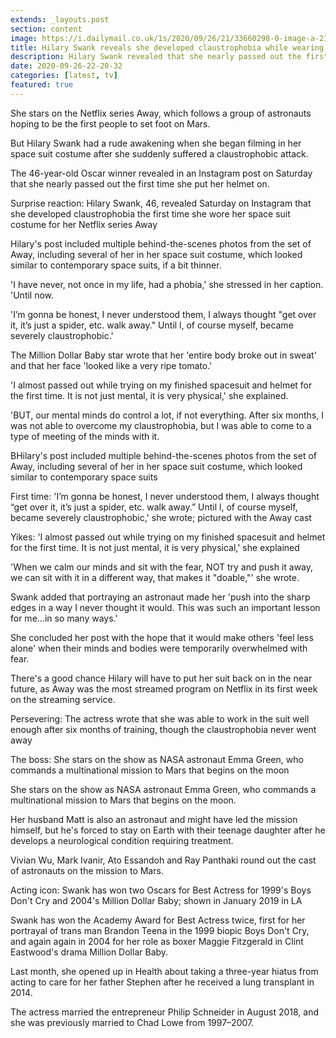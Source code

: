 ```yaml
---
extends: _layouts.post
section: content
image: https://i.dailymail.co.uk/1s/2020/09/26/21/33660298-0-image-a-21_1601151905795.jpg 
title: Hilary Swank reveals she developed claustrophobia while wearing a space suit on her series Away 
description: Hilary Swank revealed that she nearly passed out the first time se put on her space suit for her series Away. Despite developing claustrophobia, she managed to complete filming on the first season. 
date: 2020-09-26-22-20-32 
categories: [latest, tv] 
featured: true 
--- 
```

She stars on the Netflix series Away, which follows a group of astronauts hoping to be the first people to set foot on Mars.

But Hilary Swank had a rude awakening when she began filming in her space suit costume after she suddenly suffered a claustrophobic attack.

The 46-year-old Oscar winner revealed in an Instagram post on Saturday that she nearly passed out the first time she put her helmet on.

Surprise reaction: Hilary Swank, 46, revealed Saturday on Instagram that she developed claustrophobia the first time she wore her space suit costume for her Netflix series Away

Hilary's post included multiple behind-the-scenes photos from the set of Away, including several of her in her space suit costume, which looked similar to contemporary space suits, if a bit thinner.

'I have never, not once in my life, had a phobia,' she stressed in her caption. 'Until now.

'I’m gonna be honest, I never understood them, I always thought "get over it, it’s just a spider, etc. walk away." Until l, of course myself, became severely claustrophobic.' 

The Million Dollar Baby star wrote that her 'entire body broke out in sweat' and that her face 'looked like a very ripe tomato.'

'I almost passed out while trying on my finished spacesuit and helmet for the first time. It is not just mental, it is very physical,' she explained.

'BUT, our mental minds do control a lot, if not everything. After six months, I was not able to overcome my claustrophobia, but I was able to come to a type of meeting of the minds with it. 

BHilary's post included multiple behind-the-scenes photos from the set of Away, including several of her in her space suit costume, which looked similar to contemporary space suits

First time: 'I’m gonna be honest, I never understood them, I always thought “get over it, it’s just a spider, etc. walk away.” Until l, of course myself, became severely claustrophobic,' she wrote; pictured with the Away cast

Yikes: 'I almost passed out while trying on my finished spacesuit and helmet for the first time. It is not just mental, it is very physical,' she explained

'When we calm our minds and sit with the fear, NOT try and push it away, we can sit with it in a different way, that makes it "doable,"' she wrote.

Swank added that portraying an astronaut made her 'push into the sharp edges in a way I never thought it would. This was such an important lesson for me...in so many ways.'

She concluded her post with the hope that it would make others 'feel less alone' when their minds and bodies were temporarily overwhelmed with fear.

There's a good chance Hilary will have to put her suit back on in the near future, as Away was the most streamed program on Netflix in its first week on the streaming service.

Persevering: The actress wrote that she was able to work in the suit well enough after six months of training, though the claustrophobia never went away

The boss: She stars on the show as NASA astronaut Emma Green, who commands a multinational mission to Mars that begins on the moon

She stars on the show as NASA astronaut Emma Green, who commands a multinational mission to Mars that begins on the moon.

Her husband Matt is also an astronaut and might have led the mission himself, but he's forced to stay on Earth with their teenage daughter after he develops a neurological condition requiring treatment.

Vivian Wu, Mark Ivanir, Ato Essandoh and Ray Panthaki round out the cast of astronauts on the mission to Mars. 

Acting icon: Swank has won two Oscars for Best Actress for 1999's Boys Don't Cry and 2004's Million Dollar Baby; shown in January 2019 in LA

Swank has won the Academy Award for Best Actress twice, first for her portrayal of trans man Brandon Teena in the 1999 biopic Boys Don't Cry, and again again in 2004 for her role as boxer Maggie Fitzgerald in Clint Eastwood's drama Million Dollar Baby.

Last month, she opened up in Health about taking a three-year hiatus from acting to care for her father Stephen after he received a lung transplant in 2014. 

The actress married the entrepreneur Philip Schneider in August 2018, and she was previously married to Chad Lowe from 1997–2007.

